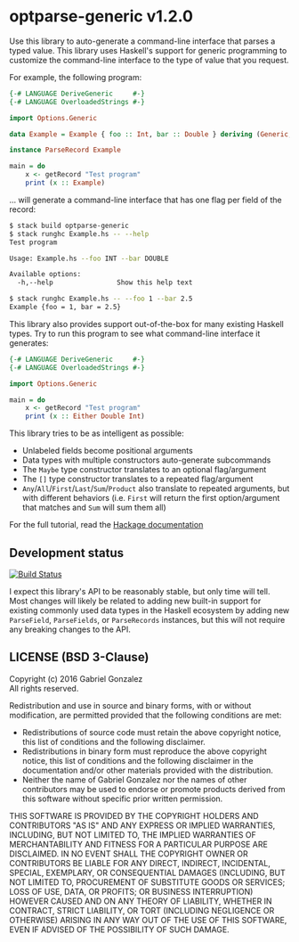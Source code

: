 # optparse-generic v1.2.0

Use this library to auto-generate a command-line interface that parses a typed
value.  This library uses Haskell's support for generic programming to
customize the command-line interface to the type of value that you request.

For example, the following program:

```haskell
{-# LANGUAGE DeriveGeneric     #-}
{-# LANGUAGE OverloadedStrings #-}

import Options.Generic

data Example = Example { foo :: Int, bar :: Double } deriving (Generic, Show)

instance ParseRecord Example

main = do
    x <- getRecord "Test program"
    print (x :: Example)
```

... will generate a command-line interface that has one flag per field of the
record:

```bash
$ stack build optparse-generic
$ stack runghc Example.hs -- --help
Test program

Usage: Example.hs --foo INT --bar DOUBLE

Available options:
  -h,--help                Show this help text

$ stack runghc Example.hs -- --foo 1 --bar 2.5
Example {foo = 1, bar = 2.5}
```

This library also provides support out-of-the-box for many existing Haskell
types.  Try to run this program to see what command-line interface it generates:

```haskell
{-# LANGUAGE DeriveGeneric     #-}
{-# LANGUAGE OverloadedStrings #-}

import Options.Generic

main = do
    x <- getRecord "Test program"
    print (x :: Either Double Int)
```

This library tries to be as intelligent as possible:

* Unlabeled fields become positional arguments
* Data types with multiple constructors auto-generate subcommands
* The `Maybe` type constructor translates to an optional flag/argument
* The `[]` type constructor translates to a repeated flag/argument
* `Any`/`All`/`First`/`Last`/`Sum`/`Product` also translate to repeated
  arguments, but with different behaviors (i.e. `First` will return the first
  option/argument that matches and `Sum` will sum them all)

For the full tutorial, read the
[Hackage documentation](http://hackage.haskell.org/package/optparse-generic/docs/Options-Generic.html)

## Development status

[![Build Status](https://travis-ci.org/Gabriel439/Haskell-Optparse-Generic-Library.png)](https://travis-ci.org/Gabriel439/Haskell-Optparse-Generic-Library)

I expect this library's API to be reasonably stable, but only time will tell.
Most changes will likely be related to adding new built-in support for
existing commonly used data types in the Haskell ecosystem by adding new
`ParseField`, `ParseFields`, or `ParseRecords` instances, but this will not
require any breaking changes to the API.

## LICENSE (BSD 3-Clause)

Copyright (c) 2016 Gabriel Gonzalez  
All rights reserved.

Redistribution and use in source and binary forms, with or without modification,
are permitted provided that the following conditions are met:
* Redistributions of source code must retain the above copyright notice,
  this list of conditions and the following disclaimer.
* Redistributions in binary form must reproduce the above copyright notice,
  this list of conditions and the following disclaimer in the documentation
  and/or other materials provided with the distribution.
* Neither the name of Gabriel Gonzalez nor the names of other contributors
  may be used to endorse or promote products derived from this software
  without specific prior written permission.

THIS SOFTWARE IS PROVIDED BY THE COPYRIGHT HOLDERS AND CONTRIBUTORS "AS IS" AND
ANY EXPRESS OR IMPLIED WARRANTIES, INCLUDING, BUT NOT LIMITED TO, THE IMPLIED
WARRANTIES OF MERCHANTABILITY AND FITNESS FOR A PARTICULAR PURPOSE ARE
DISCLAIMED. IN NO EVENT SHALL THE COPYRIGHT OWNER OR CONTRIBUTORS BE LIABLE FOR
ANY DIRECT, INDIRECT, INCIDENTAL, SPECIAL, EXEMPLARY, OR CONSEQUENTIAL DAMAGES
(INCLUDING, BUT NOT LIMITED TO, PROCUREMENT OF SUBSTITUTE GOODS OR SERVICES;
LOSS OF USE, DATA, OR PROFITS; OR BUSINESS INTERRUPTION) HOWEVER CAUSED AND ON
ANY THEORY OF LIABILITY, WHETHER IN CONTRACT, STRICT LIABILITY, OR TORT
(INCLUDING NEGLIGENCE OR OTHERWISE) ARISING IN ANY WAY OUT OF THE USE OF THIS
SOFTWARE, EVEN IF ADVISED OF THE POSSIBILITY OF SUCH DAMAGE.
